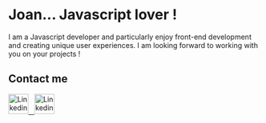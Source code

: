 # Joan... Javascript lover !

I am a Javascript developer and particularly enjoy front-end development and creating unique user experiences.
I am looking forward to working with you on your projects !

## Contact me

<a href="https://www.linkedin.com/in/joan-vandenbulcke/" target="_blank"><img src="https://cdn-icons-png.flaticon.com/512/3938/3938061.png" alt="Linkedin" style="width: 40px;">&nbsp;&nbsp;&nbsp;</a><a href="mailto:vandenbulckejoan@gmail.com" target="_blank"><img src="https://cdn-icons-png.flaticon.com/512/732/732200.png" alt="Linkedin" style="width: 40px;"></a>

<!--
**joan-vandenbulcke/joan-vandenbulcke** is a ✨ _special_ ✨ repository because its `README.md` (this file) appears on your GitHub profile.

Here are some ideas to get you started:

- 🔭 I’m currently working on ...
- 🌱 I’m currently learning ...
- 👯 I’m looking to collaborate on ...
- 🤔 I’m looking for help with ...
- 💬 Ask me about ...
- 📫 How to reach me: ...
- 😄 Pronouns: ...
- ⚡ Fun fact: ...
-->
